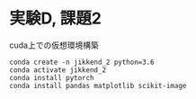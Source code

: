 # 実験D, 課題2
cuda上での仮想環境構築
```
conda create -n jikkend_2 python=3.6
conda activate jikkend_2
conda install pytorch
conda install pandas matplotlib scikit-image
